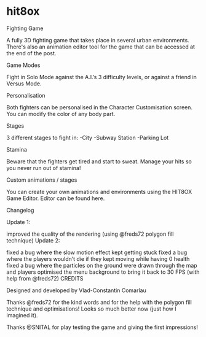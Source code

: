 # hit8ox
Fighting Game

A fully 3D fighting game that takes place in several urban environments. There's also an animation editor tool for the game that can be accessed at the end of the post.

Game Modes

Fight in Solo Mode against the A.I.’s 3 difficulty levels,
or against a friend in Versus Mode.


Personalisation

Both fighters can be personalised in the Character Customisation screen.
You can modify the color of any body part.


Stages

3 different stages to fight in:
-City
-Subway Station
-Parking Lot

Stamina

Beware that the fighters get tired and start to sweat.
Manage your hits so you never run out of stamina!


Custom animations / stages

You can create your own animations and environments using the HIT8OX Game Editor.
Editor can be found here.

Changelog

Update 1:

improved the quality of the rendering (using @freds72 polygon fill technique)
Update 2:

fixed a bug where the slow motion effect kept getting stuck
fixed a bug where the players wouldn’t die if they kept moving while having 0 health
fixed a bug where the particles on the ground were drawn through the map and players
optimised the menu background to bring it back to 30 FPS (with help from @freds72)
CREDITS

Designed and developed by Vlad-Constantin Comarlau

Thanks @freds72 for the kind words and for the help with the polygon fill technique and optimisations! Looks so much better now (just how I imagined it).

Thanks @SNITAL for play testing the game and giving the first impressions!
